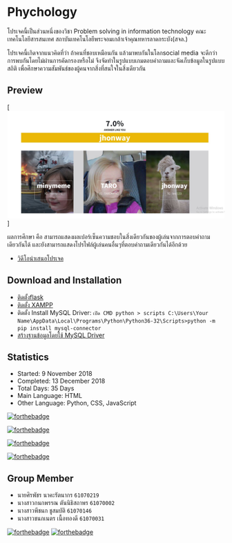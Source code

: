 <h1>Phychology</h1>

โปรเจคนี้เป็นส่วนหนึ่งของวิชา Problem solving in information technology คณะเทคโนโลยีสารสนเทศ สถาบันเทคโนโลยีพระจอมเกล้าเจ้าคุณทหารลาดกระบัง(สจล.)

โปรเจคนี้เกิดจากแนวคิดที่ว่า ถ้าคนที่ชอบเหมือนกัน แล้วมาพบกันในโลกsocial media จะดีกว่าการพบกันโดยไม่ผ่านการคัดกรองหรือไม่ จึงจัดทำในรูปแบบเกมตอบคำถามและจัดเก็บข้อมูลในรูปแบบสถิติ เพื่อศึกษาความสัมพันธ์ของผู้คนจากสิ่งที่สนใจในสิ่งเดียวกัน
## Preview

[![Stylish Portfolio Preview](https://github.com/Ganokpan/projectPsit/blob/master/git/info/06.JPG)]

ผลการศึกษา คือ สามารถแสดงผลเปอร์เซ็นความชอบในสิ่งเดียวกันของผู้เล่นจากการตอบคำถามเดียวกันได้ และยังสามารถแสดงโปรไฟล์ผู้เล่นคนอื่นๆที่ตอบคำถามเดียวกันได้อีกด้วย
* [วิดีโอนำเสนอโปรเจค](https://www.youtube.com/watch?v=MmYdWtI-cxU&feature=youtu.be)

## Download and Installation

* [ติดตั้งflask](https://www.mindphp.com/%E0%B8%9A%E0%B8%97%E0%B9%80%E0%B8%A3%E0%B8%B5%E0%B8%A2%E0%B8%99%E0%B8%AD%E0%B8%AD%E0%B8%99%E0%B9%84%E0%B8%A5%E0%B8%99%E0%B9%8C/python-framework-flask/6439-flask-framework-web-developer-python.html)
* [ติดตั้ง XAMPP](https://www.apachefriends.org/index.html)
* ติดตั้ง Install MySQL Driver: `เปิด CMD python > scripts C:\Users\Your Name\AppData\Local\Programs\Python\Python36-32\Scripts>python -m pip install mysql-connector`
* [สร้างฐานข้อมูลโดยใช้ MySQL Driver](https://www.w3schools.com/python/python_mysql_getstarted.asp)

## Statistics

* Started: 9 November 2018
* Completed: 13 December 2018
* Total Days: 35 Days
* Main Language: HTML
* Other Language: Python, CSS, JavaScript

[![forthebadge](https://forthebadge.com/images/badges/uses-html.svg)](https://forthebadge.com)

[![forthebadge](https://forthebadge.com/images/badges/uses-css.svg)](https://forthebadge.com)

[![forthebadge](https://forthebadge.com/images/badges/made-with-python.svg)](https://forthebadge.com)

[![forthebadge](https://forthebadge.com/images/badges/made-with-javascript.svg)](https://forthebadge.com)

## Group Member
* นายศิรพัชร นาคะรัตนากร `61070219`
* นางสาวกนกพรรณ ตันนิธิสถาพร `61070002`
* นางสาวพีชนก ชูสมบัติ `61070146`
* นางสาวชนกเนตร เนื้อทองดี `61070031`

[![forthebadge](https://forthebadge.com/images/badges/built-by-hipsters.svg)](https://forthebadge.com)
[![forthebadge](https://forthebadge.com/images/badges/built-with-love.svg)](https://forthebadge.com)

